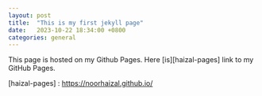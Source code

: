 ```yaml
---
layout: post
title:  "This is my first jekyll page"
date:   2023-10-22 18:34:00 +0800
categories: general
---
```

This page is hosted on my Github Pages. Here [is][haizal-pages] link to my GitHub Pages.

[haizal-pages] : https://noorhaizal.github.io/